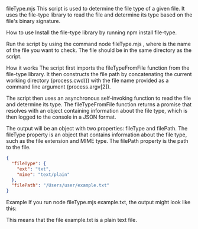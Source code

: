 fileType.mjs
This script is used to determine the file type of a given file. It uses the file-type library to read the file and determine its type based on the file's binary signature.

How to use
Install the file-type library by running npm install file-type.

Run the script by using the command node fileType.mjs <filename>, where <filename> is the name of the file you want to check. The file should be in the same directory as the script.

How it works
The script first imports the fileTypeFromFile function from the file-type library. It then constructs the file path by concatenating the current working directory (process.cwd()) with the file name provided as a command line argument (process.argv[2]).

The script then uses an asynchronous self-invoking function to read the file and determine its type. The fileTypeFromFile function returns a promise that resolves with an object containing information about the file type, which is then logged to the console in a JSON format.

The output will be an object with two properties: fileType and filePath. The fileType property is an object that contains information about the file type, such as the file extension and MIME type. The filePath property is the path to the file.

```json
{
  "fileType": {
    "ext": "txt",
    "mime": "text/plain"
  },
  "filePath": "/Users/user/example.txt"
}
```

Example
If you run node fileType.mjs example.txt, the output might look like this:

This means that the file example.txt is a plain text file.